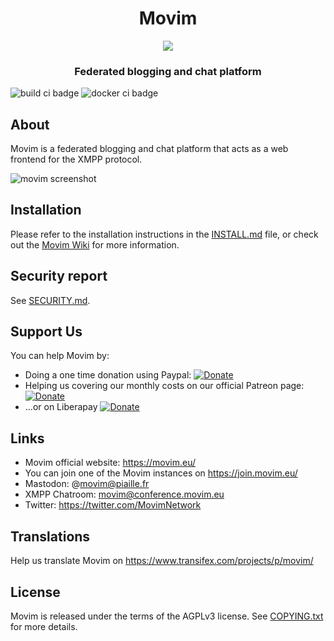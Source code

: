 <h1 align="center">Movim</h1>

<p align="center"><img src="https://movim.eu/img/128.png"/></p>
<h3 align="center">Federated blogging and chat platform</h3>

![build ci badge](https://github.com/movim/movim/actions/workflows/main.yml/badge.svg?event=push)
![docker ci badge](https://github.com/movim/movim/actions/workflows/docker.yml/badge.svg?event=push)

About
-----
Movim is a federated blogging and chat platform that acts as a web frontend for the XMPP protocol.

![movim screenshot](https://movim.eu/img/home.png)

Installation
------------
Please refer to the installation instructions in the [INSTALL.md](INSTALL.md) file,
or check out the [Movim Wiki](https://github.com/movim/movim/wiki) for more information.

Security report
---------------

See [SECURITY.md](./SECURITY.md).

Support Us
----------
You can help Movim by:
* Doing a one time donation using Paypal: [![Donate](https://img.shields.io/badge/Donate-PayPal-green.svg)](https://www.paypal.com/cgi-bin/webscr?cmd=_donations&business=8QHPJDAQXT9UC)
* Helping us covering our monthly costs on our official Patreon page: [![Donate](https://img.shields.io/badge/Patreon-Become%20a%20Patron-orange.svg)](https://www.patreon.com/movim)
* …or on Liberapay [![Donate](https://img.shields.io/liberapay/receives/movim.svg)](https://liberapay.com/movim/donate)

Links
-----
* Movim official website: https://movim.eu/
* You can join one of the Movim instances on https://join.movim.eu/
* Mastodon: @movim@piaille.fr
* XMPP Chatroom: movim@conference.movim.eu
* Twitter: https://twitter.com/MovimNetwork

Translations
------------
Help us translate Movim on https://www.transifex.com/projects/p/movim/

License
-------
Movim is released under the terms of the AGPLv3 license. See [COPYING.txt](./COPYING.txt) for more details.
